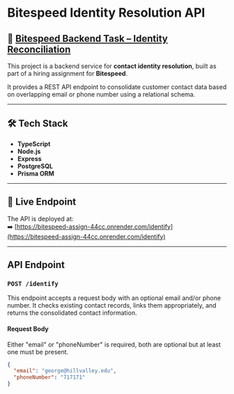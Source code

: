 # Bitespeed Identity Resolution API

## 🔗 [Bitespeed Backend Task – Identity Reconciliation](https://bitespeed.notion.site/Bitespeed-Backend-Task-Identity-Reconciliation-53392ab01fe149fab989422300423199)


This project is a backend service for **contact identity resolution**, built as part of a hiring assignment for **Bitespeed**.

It provides a REST API endpoint to consolidate customer contact data based on overlapping email or phone number using a relational schema.

---

## 🛠️ Tech Stack

- **TypeScript**
- **Node.js**
- **Express**
- **PostgreSQL**
- **Prisma ORM**

---

## 🚀 Live Endpoint

The API is deployed at:  
➡️ [https://bitespeed-assign-44cc.onrender.com/identify](https://bitespeed-assign-44cc.onrender.com/identify)

---

## API Endpoint

### `POST /identify`

This endpoint accepts a request body with an optional email and/or phone number. It checks existing contact records, links them appropriately, and returns the consolidated contact information.

#### Request Body
Either "email" or "phoneNumber" is required, both are optional but at least one must be present.

```json
{
  "email": "george@hillvalley.edu",
  "phoneNumber": "717171"
}

